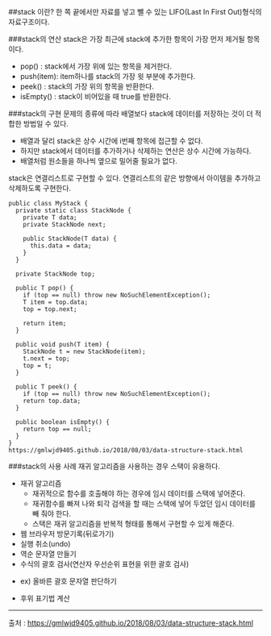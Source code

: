 ##stack 이란?
한 쪽 끝에서만 자료를 넣고 뺄 수 있는 LIFO(Last In First Out)형식의 자료구조이다.

###stack의 연산
stack은 가장 최근에 stack에 추가한 항목이 가장 먼저 제거될 항목이다.

* pop() : stack에서 가장 위에 있는 항목을 제거한다.
* push(item): item하나를 stack의 가장 윗 부분에 추가한다.
* peek() : stack의 가장 위의 항목을 반환한다.
* isEmpty() : stack이 비어있을 때 true를 반환한다.

###stack의 구현
문제의 종류에 따라 배열보다 stack에 데이터를 저장하는 것이 더 적합한 방법일 수 있다.
* 배열과 달리 stack은 상수 시간에 i번째 항목에 접근할 수 없다.
* 하지만 stack에서 데이터를 추가하거나 삭제하는 연산은 상수 시간에 가능하다.
* 배열처럼 원소들을 하나씩 옆으로 밀어줄 필요가 없다.  

stack은 연결리스트로 구현할 수 있다. 연결리스트의 같은 방향에서 아이템을 추가하고 삭제하도록 구현한다.

```$xslt
public class MyStack {
  private static class StackNode {
    private T data;
    private StackNode next;

    public StackNode(T data) {
      this.data = data;
    }
  }

  private StackNode top;

  public T pop() {
    if (top == null) throw new NoSuchElementException();
    T item = top.data;
    top = top.next;

    return item;
  }

  public void push(T item) {
    StackNode t = new StackNode(item);
    t.next = top;
    top = t;
  }

  public T peek() {
    if (top == null) throw new NoSuchElementException();
    return top.data;
  }

  public boolean isEmpty() {
    return top == null;
  }
}
https://gmlwjd9405.github.io/2018/08/03/data-structure-stack.html
```
###stack의 사용 사례
재귀 알고리즘을 사용하는 경우 스택이 유용하다.
* 재귀 알고리즘
    - 재귀적으로 함수를 호출해야 하는 경우에 임시 데이터를 스택에 넣어준다.  
    - 재귀함수를 빠져 나와 퇴각 검색을 할 때는 스택에 넣어 두었던 임시 데이터를 빼 줘야 한다.  
    - 스택은 재귀 알고리즘을 반복적 형태를 통해서 구현할 수 있게 해준다.
* 웹 브라우저 방문기록(뒤로가기)
* 실행 취소(undo)
* 역순 문자열 만들기
* 수식의 괄호 검사(연산자 우선순위 표현을 위한 괄호 검사)
- ex) 올바른 괄호 문자열 판단하기
* 후위 표기법 계산 
***
출처 : https://gmlwjd9405.github.io/2018/08/03/data-structure-stack.html
    